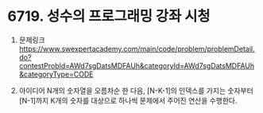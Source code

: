 # 6719. 성수의 프로그래밍 강좌 시청

1. 문제링크  <https://www.swexpertacademy.com/main/code/problem/problemDetail.do?contestProbId=AWd7sgDatsMDFAUh&categoryId=AWd7sgDatsMDFAUh&categoryType=CODE>

2. 아이디어  N개의 숫자열을 오름차순 한 다음, [N-K-1]의 인덱스를 가지는 숫자부터 [N-1]까지 K개의 숫자를 대상으로
하나씩 문제에서 주어진 연산을 수행한다.
